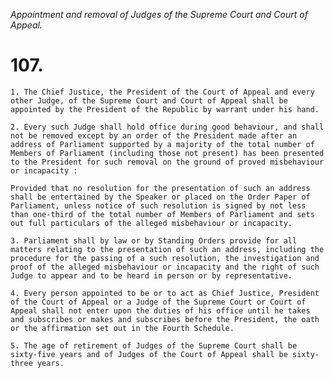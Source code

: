 *Appointment and removal of Judges of the Supreme Court and Court of Appeal.*

# 107.

    1. The Chief Justice, the President of the Court of Appeal and every other Judge, of the Supreme Court and Court of Appeal shall be appointed by the President of the Republic by warrant under his hand.

    2. Every such Judge shall hold office during good behaviour, and shall not be removed except by an order of the President made after an address of Parliament supported by a majority of the total number of Members of Parliament (including those not present) has been presented to the President for such removal on the ground of proved misbehaviour or incapacity :

    Provided that no resolution for the presentation of such an address shall be entertained by the Speaker or placed on the Order Paper of Parliament, unless notice of such resolution is signed by not less than one-third of the total number of Members of Parliament and sets out full particulars of the alleged misbehaviour or incapacity.

    3. Parliament shall by law or by Standing Orders provide for all matters relating to the presentation of such an address, including the procedure for the passing of a such resolution, the investigation and proof of the alleged misbehaviour or incapacity and the right of such Judge to appear and to be heard in person or by representative.

    4. Every person appointed to be or to act as Chief Justice, President of the Court of Appeal or a Judge of the Supreme Court or Court of Appeal shall not enter upon the duties of his office until he takes and subscribes or makes and subscribes before the President, the oath or the affirmation set out in the Fourth Schedule.

    5. The age of retirement of Judges of the Supreme Court shall be sixty-five years and of Judges of the Court of Appeal shall be sixty-three years.